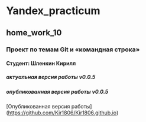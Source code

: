# Yandex_practicum
## home_work_10
### Проект по темам Git и «командная строка»
#### Студент: Шленкин Кирилл
##### актуальная версия работы v0.0.5
##### опубликованная версия работы v0.0.5
[Опубликованная версия работы] (https://github.com/Kir1806/Kir1806.github.io)
